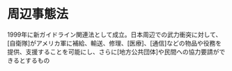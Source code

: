 # 周辺事態法
 1999年に新ガイドライン関連法として成立。日本周辺での武力衝突に対して、[自衛隊]がアメリカ軍に補給、輸送、修理、[医療]、[通信]などの物品や役務を提供、支援することを可能にし、さらに[地方公共団体]や民間への協力要請ができるとするもの
